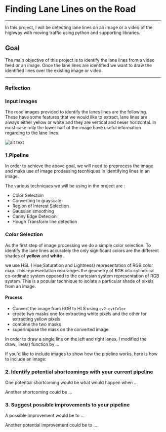 # **Finding Lane Lines on the Road** 
---
In this project, I will be detecting lane lines on an image or a video of  the highway with moving traffic using python and supporting libraries.

## **Goal**

The main objective of this project is to identify the lane lines from a video feed or an image. Once the lane lines are identified we want to draw the identified lines over the existing image or video.



---

### Reflection

### Input Images
The road images provided to identify the lanes lines are the following. These have some features that we would like to extract, lane lines are always either yellow or white and they are vertical and never horizontal. In most case only the lower half of the image have useful information regarding to the lane lines.

[image1]: ./writeup_images/initial_img.png"
![alt text][image1]

### 1.Pipeline 
In order to achieve the above goal, we will need to preprocess the image and make use of image prodessing tecnhiques in identifying lines in an image. 

The various techniques we will be using in the project are :

- Color Selection
- Converting to grayscale
- Region of Interest Selection
- Gaussian smoothing
- Canny Edge Detecion
- Hough Transform line detection

### **Color Selection**
As the first step of image processing we do a simple color selection. To identify the lane lines accurately the only significant colors are the different shades of **yellow** and **white** .

we use HSL ( Hue,Saturation and Lightness) representation of RGB color map. This representation rearranges the geometry of RGB into cylindrical co-ordinate system opposed to the cartesian system representation of RGB system. This is a popular technique to isolate a particular shade of pixels from an image.

#### Process
- Convert the image from RGB to HLS using `cv2.cvtColor`
- create two masks one for extracting white pixels and the other for extracting yellow pixels
- combine the two masks
- superimpose the mask on the converted image



In order to draw a single line on the left and right lanes, I modified the draw_lines() function by ...

If you'd like to include images to show how the pipeline works, here is how to include an image: 



### 2. Identify potential shortcomings with your current pipeline


One potential shortcoming would be what would happen when ... 

Another shortcoming could be ...


### 3. Suggest possible improvements to your pipeline

A possible improvement would be to ...

Another potential improvement could be to ...
